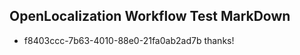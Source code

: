 ## OpenLocalization Workflow Test MarkDown
* f8403ccc-7b63-4010-88e0-21fa0ab2ad7b thanks!

<!--HONumber=Sep16_HO1-->


